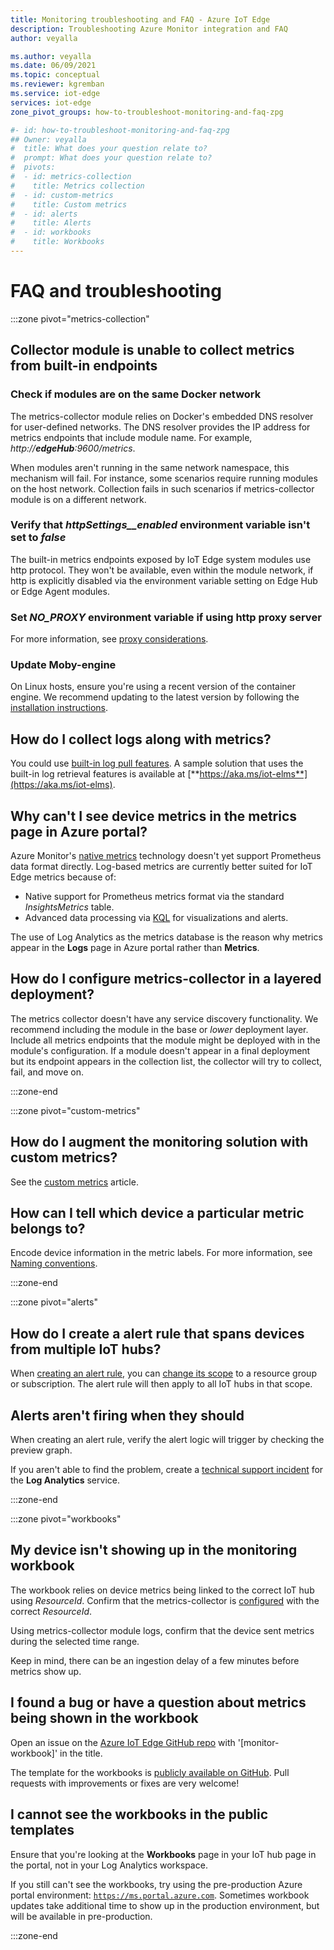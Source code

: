 ```yaml
---
title: Monitoring troubleshooting and FAQ - Azure IoT Edge
description: Troubleshooting Azure Monitor integration and FAQ
author: veyalla

ms.author: veyalla
ms.date: 06/09/2021
ms.topic: conceptual
ms.reviewer: kgremban
ms.service: iot-edge 
services: iot-edge
zone_pivot_groups: how-to-troubleshoot-monitoring-and-faq-zpg

#- id: how-to-troubleshoot-monitoring-and-faq-zpg
## Owner: veyalla
#  title: What does your question relate to?
#  prompt: What does your question relate to?
#  pivots:
#  - id: metrics-collection
#    title: Metrics collection
#  - id: custom-metrics
#    title: Custom metrics
#  - id: alerts
#    title: Alerts
#  - id: workbooks
#    title: Workbooks
---
```


# FAQ and troubleshooting

:::zone pivot="metrics-collection"

## Collector module is unable to collect metrics from built-in endpoints

### Check if modules are on the same Docker network

The metrics-collector module relies on Docker's embedded DNS resolver for user-defined networks. The DNS resolver provides the IP address for metrics endpoints that include module name. For example, *http://**edgeHub**:9600/metrics*.

When modules aren't running in the same network namespace, this mechanism will fail. For instance, some scenarios require running modules on the host network. Collection fails in such scenarios if metrics-collector module is on a different network.

### Verify that *httpSettings__enabled* environment variable isn't set to *false*

The built-in metrics endpoints exposed by IoT Edge system modules use http protocol. They won't be available, even within the module network, if http is explicitly disabled via the environment variable setting on Edge Hub or Edge Agent modules.

### Set *NO_PROXY* environment variable if using http proxy server

For more information, see [proxy considerations](how-to-collect-and-transport-metrics.md#proxy-considerations).

### Update Moby-engine

On Linux hosts, ensure you're using a recent version of the container engine. We recommend updating to the latest version by following the [installation instructions](how-to-install-iot-edge.md#install-a-container-engine).

## How do I collect logs along with metrics?

You could use [built-in log pull features](how-to-retrieve-iot-edge-logs.md). A sample solution that uses the built-in log retrieval features is available at [**https://aka.ms/iot-elms**](https://aka.ms/iot-elms).

## Why can't I see device metrics in the metrics page in Azure portal?

Azure Monitor's [native metrics](../azure-monitor/essentials/data-platform-metrics.md) technology doesn't yet support Prometheus data format directly. Log-based metrics are currently better suited for IoT Edge metrics because of:

* Native support for Prometheus metrics format via the standard *InsightsMetrics* table.
* Advanced data processing via [KQL](/azure/data-explorer/kusto/query/) for visualizations and alerts.

The use of Log Analytics as the metrics database is the reason why metrics appear in the **Logs** page in Azure portal rather than **Metrics**.

## How do I configure metrics-collector in a layered deployment?

The metrics collector doesn't have any service discovery functionality. We recommend including the module in the base or *lower* deployment layer. Include all metrics endpoints that the module might be deployed with in the module's configuration. If a module doesn't appear in a final deployment but its endpoint appears in the collection list, the collector will try to collect, fail, and move on.

:::zone-end

:::zone pivot="custom-metrics"

## How do I augment the monitoring solution with custom metrics?

See the [custom metrics](how-to-add-custom-metrics.md) article.

## How can I tell which device a particular metric belongs to?

Encode device information in the metric labels. For more information, see [Naming conventions](how-to-add-custom-metrics.md#naming-conventions).

:::zone-end

:::zone pivot="alerts"

## How do I create a alert rule that spans devices from multiple IoT hubs?

When [creating an alert rule](how-to-create-alerts.md#create-an-alert-rule), you can [change its scope](how-to-create-alerts.md#select-alert-rule-scope) to a resource group or subscription. The alert rule will then apply to all IoT hubs in that scope.

## Alerts aren't firing when they should

When creating an alert rule, verify the alert logic will trigger by checking the preview graph.

If you aren't able to find the problem, create a [technical support incident](https://azure.microsoft.com/support/create-ticket/) for the **Log Analytics** service.

:::zone-end

:::zone pivot="workbooks"

## My device isn't showing up in the monitoring workbook

The workbook relies on device metrics being linked to the correct IoT hub using *ResourceId*. Confirm that the metrics-collector is [configured](how-to-collect-and-transport-metrics.md#metrics-collector-configuration) with the correct *ResourceId*.

Using metrics-collector module logs, confirm that the device sent metrics during the selected time range.

Keep in mind, there can be an ingestion delay of a few minutes before metrics show up.

## I found a bug or have a question about metrics being shown in the workbook

Open an issue on the [Azure IoT Edge GitHub repo](https://github.com/azure/iotedge/issues) with '[monitor-workbook]' in the title.

The template for the workbooks is [publicly available on GitHub](https://github.com/microsoft/Application-Insights-Workbooks/tree/master/Workbooks/IoTHub). Pull requests with improvements or fixes are very welcome!

## I cannot see the workbooks in the public templates

Ensure that you're looking at the **Workbooks** page in your IoT hub page in the portal, not in your Log Analytics workspace.

If you still can't see the workbooks, try using the pre-production Azure portal environment: [`https://ms.portal.azure.com`](https://ms.portal.azure.com). Sometimes workbook updates take additional time to show up in the production environment, but will be available in pre-production.

:::zone-end